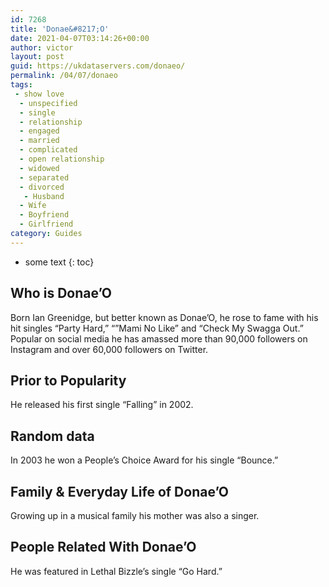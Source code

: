 ```yaml
---
id: 7268
title: 'Donae&#8217;O'
date: 2021-04-07T03:14:26+00:00
author: victor
layout: post
guid: https://ukdataservers.com/donaeo/
permalink: /04/07/donaeo
tags:
 - show love
  - unspecified
  - single
  - relationship
  - engaged
  - married
  - complicated
  - open relationship
  - widowed
  - separated
  - divorced
   - Husband
  - Wife
  - Boyfriend
  - Girlfriend
category: Guides
---
```


* some text
{: toc}


## Who is Donae&#8217;O



Born Ian Greenidge, but better known as Donae&#8217;O, he rose to fame with his hit singles &#8220;Party Hard,&#8221; &#8220;&#8221;Mami No Like&#8221; and &#8220;Check My Swagga Out.&#8221; Popular on social media he has amassed more than 90,000 followers on Instagram and over 60,000 followers on Twitter.

                
                
                
## Prior to Popularity



He released his first single &#8220;Falling&#8221; in 2002.

                
                
                
## Random data



In 2003 he won a People&#8217;s Choice Award for his single &#8220;Bounce.&#8221;

                
                
                
## Family & Everyday Life of Donae&#8217;O



Growing up in a musical family his mother was also a singer.

                
                
                
## People Related With Donae&#8217;O



He was featured in Lethal Bizzle&#8217;s single &#8220;Go Hard.&#8221;

                
              
            
          
          
          